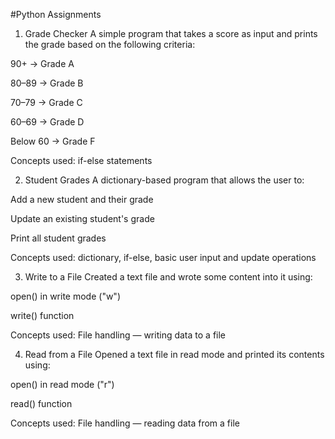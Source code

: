  #Python Assignments
 1. Grade Checker
A simple program that takes a score as input and prints the grade based on the following criteria:

90+ → Grade A

80–89 → Grade B

70–79 → Grade C

60–69 → Grade D

Below 60 → Grade F

Concepts used: if-else statements

2. Student Grades
A dictionary-based program that allows the user to:

Add a new student and their grade

Update an existing student's grade

Print all student grades

Concepts used: dictionary, if-else, basic user input and update operations

 3. Write to a File
Created a text file and wrote some content into it using:

open() in write mode ("w")

write() function

Concepts used: File handling — writing data to a file

 4. Read from a File
Opened a text file in read mode and printed its contents using:

open() in read mode ("r")

read() function

Concepts used: File handling — reading data from a file
